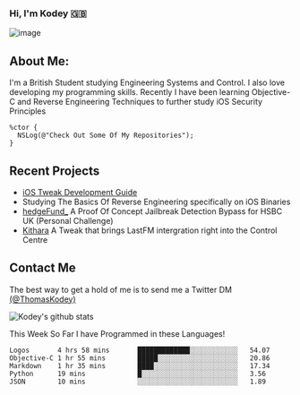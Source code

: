 ### Hi, I'm Kodey 🇬🇧
![image](https://kodeycodesstuff.tech/memoji.jpg)

## About Me:
I'm a British Student studying Engineering Systems and Control. I also love developing my programming skills.
Recently I have been learning Objective-C and Reverse Engineering Techniques to further study iOS Security Principles

```objc
%ctor {
  NSLog(@"Check Out Some Of My Repositories");  
}
```

## Recent Projects
- [iOS Tweak Development Guide](https://kodeycodesstuff.tech/guide)
- Studying The Basics Of Reverse Engineering specifically on iOS Binaries
- [hedgeFund_](https://github.com/KodeyThomas/hedgeFund) A Proof Of Concept Jailbreak Detection Bypass for HSBC UK (Personal Challenge)
- [Kithara](https://github.com/KodeyThomas/Kithara) A Tweak that brings LastFM intergration right into the Control Centre

## Contact Me
The best way to get a hold of me is to send me a Twitter DM [(@ThomasKodey)](https://twitter.com/ThomasKodey)

![Kodey's github stats](https://githubstats.kodeythomas.vercel.app/api?username=KodeyThomas)

This Week So Far I have Programmed in these Languages!
<!--START_SECTION:waka-->
```text
Logos       4 hrs 58 mins       █████████████░░░░░░░░░░░░   54.07 
Objective-C 1 hr 55 mins        █████░░░░░░░░░░░░░░░░░░░░   20.86 
Markdown    1 hr 35 mins        ████░░░░░░░░░░░░░░░░░░░░░   17.34 
Python      19 mins             █░░░░░░░░░░░░░░░░░░░░░░░░   3.56 
JSON        10 mins             ░░░░░░░░░░░░░░░░░░░░░░░░░   1.89
```
<!--END_SECTION:waka-->
